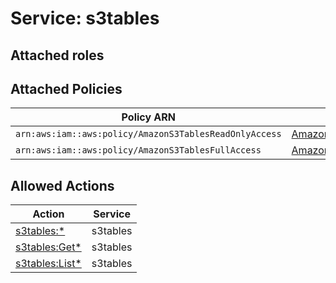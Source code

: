# Service: s3tables

## Attached roles

## Attached Policies

| Policy ARN | Policy Name |
|------------|-------------|
| `arn:aws:iam::aws:policy/AmazonS3TablesReadOnlyAccess` | [AmazonS3TablesReadOnlyAccess](../policies.md#amazons3tablesreadonlyaccess) |
| `arn:aws:iam::aws:policy/AmazonS3TablesFullAccess` | [AmazonS3TablesFullAccess](../policies.md#amazons3tablesfullaccess) |

## Allowed Actions

| Action | Service |
|--------|---------|
| [s3tables:*](../actions.md#s3tables:all) | s3tables |
| [s3tables:Get*](../actions.md#s3tables:getall) | s3tables |
| [s3tables:List*](../actions.md#s3tables:listall) | s3tables |